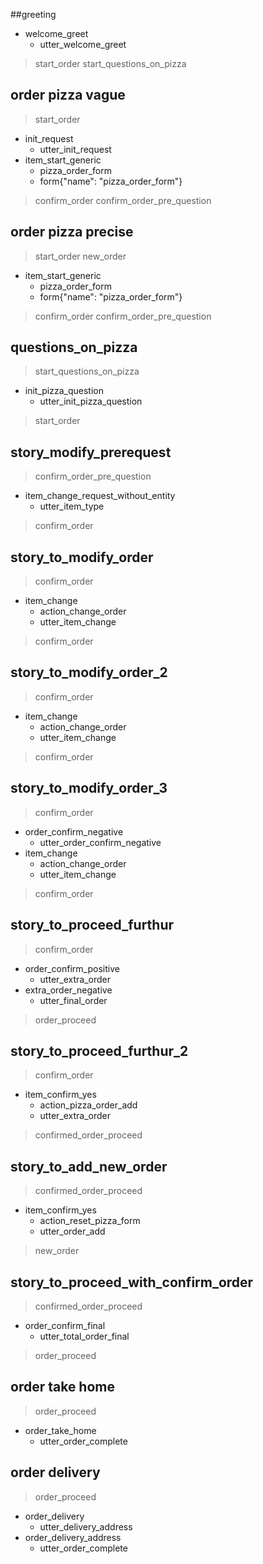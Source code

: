 ##greeting
* welcome_greet
  - utter_welcome_greet
> start_order
> start_questions_on_pizza

## order pizza vague
> start_order
* init_request
  - utter_init_request
* item_start_generic
  - pizza_order_form
  - form{"name": "pizza_order_form"}
> confirm_order
> confirm_order_pre_question

## order pizza precise
> start_order
> new_order
* item_start_generic
  - pizza_order_form
  - form{"name": "pizza_order_form"}
> confirm_order
> confirm_order_pre_question


## questions_on_pizza
> start_questions_on_pizza
* init_pizza_question
  - utter_init_pizza_question
> start_order

## story_modify_prerequest
> confirm_order_pre_question
* item_change_request_without_entity
  - utter_item_type
> confirm_order

## story_to_modify_order
> confirm_order
* item_change
  - action_change_order
  - utter_item_change
> confirm_order


## story_to_modify_order_2
> confirm_order
* item_change
  - action_change_order
  - utter_item_change
> confirm_order

## story_to_modify_order_3
> confirm_order
* order_confirm_negative
  - utter_order_confirm_negative
* item_change
  - action_change_order
  - utter_item_change
> confirm_order

## story_to_proceed_furthur
> confirm_order
* order_confirm_positive
  - utter_extra_order
* extra_order_negative
  - utter_final_order
> order_proceed

## story_to_proceed_furthur_2
> confirm_order
* item_confirm_yes
  - action_pizza_order_add
  - utter_extra_order
> confirmed_order_proceed 


## story_to_add_new_order
> confirmed_order_proceed
* item_confirm_yes
  - action_reset_pizza_form
  - utter_order_add
> new_order

## story_to_proceed_with_confirm_order
> confirmed_order_proceed
* order_confirm_final
  - utter_total_order_final
> order_proceed

## order take home
> order_proceed
* order_take_home
  - utter_order_complete


## order delivery
> order_proceed
* order_delivery
  - utter_delivery_address
* order_delivery_address
  - utter_order_complete








